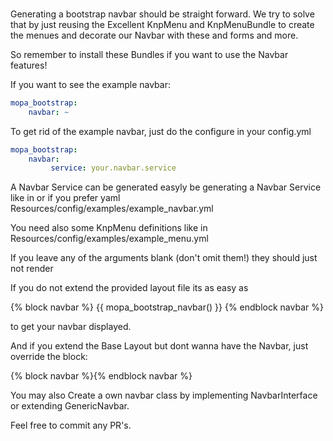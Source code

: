###

Generating a bootstrap navbar should be straight forward.
We try to solve that by just reusing the Excellent KnpMenu and KnpMenuBundle to create the menues and decorate our Navbar with these and forms and more.

So remember to install these Bundles if you want to use the Navbar features!

If you want to see the example navbar:

```yaml
mopa_bootstrap:
    navbar: ~
```

To get rid of the example navbar, just do the configure in your config.yml

```yaml
mopa_bootstrap:
    navbar:
         service: your.navbar.service
```

A Navbar Service can be generated easyly be generating a Navbar Service like in
 or if you prefer yaml Resources/config/examples/example_navbar.yml
 
You need also some KnpMenu definitions like in  
Resources/config/examples/example_menu.yml

If you leave any of the arguments blank (don't omit them!) they should just not render

If you do not extend the provided layout file its as easy as

{% block navbar %}
   {{ mopa_bootstrap_navbar() }}
{% endblock navbar %}

to get your navbar displayed.

And if you extend the Base Layout but dont wanna have the Navbar, just override the block:

{% block navbar %}{% endblock navbar %}

You may also Create a own navbar class by implementing NavbarInterface or extending GenericNavbar.

Feel free to commit any PR's.